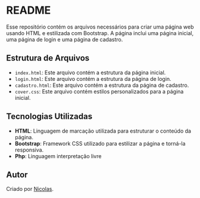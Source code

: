# README

Esse repositório contém os arquivos necessários para criar uma página web usando HTML e estilizada com Bootstrap. A página inclui uma página inicial, uma página de login e uma página de cadastro.

## Estrutura de Arquivos

- `index.html`: Este arquivo contém a estrutura da página inicial.
- `login.html`: Este arquivo contém a estrutura da página de login.
- `cadastro.html`: Este arquivo contém a estrutura da página de cadastro.
- `cover.css`: Este arquivo contém estilos personalizados para a página inicial.

## Tecnologias Utilizadas

- **HTML**: Linguagem de marcação utilizada para estruturar o conteúdo da página.
- **Bootstrap**: Framework CSS utilizado para estilizar a página e torná-la responsiva.
- **Php**: Linguagem interpretação livre

## Autor
  Criado por [Nicolas](https://github.com/NicolasMussi89).
